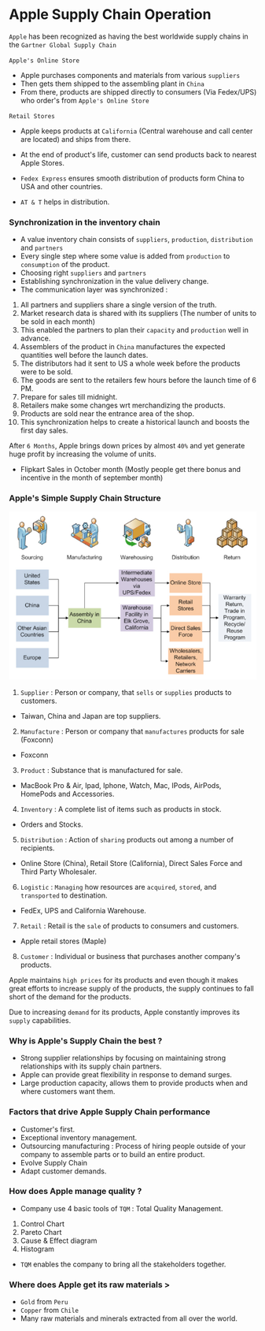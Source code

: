 # Apple Supply Chain Operation 

`Apple` has been recognized as having the best worldwide supply chains in the `Gartner Global Supply Chain`

`Apple's Online Store`
- Apple purchases components and materials from various `suppliers`
- Then gets them shipped to the assembling plant in `China`
- From there, products are shipped directly to consumers (Via Fedex/UPS) who order's from `Apple's Online Store`

`Retail Stores`
- Apple keeps products at `California` (Central warehouse and call center are located) and ships from there.
- At the end of product's life, customer can send products back to nearest Apple Stores.

- `Fedex Express` ensures smooth distribution of products form China to USA and other countries.
- `AT & T` helps in distribution.

### Synchronization in the inventory chain 

- A value inventory chain consists of `suppliers`, `production`, `distribution` and `partners`
- Every single step where some value is added from `production` to `consumption` of the product.
- Choosing right `suppliers` and `partners`
- Establishing synchronization in the value delivery change.
- The communication layer was synchronized :
 1. All partners and suppliers share a single version of the truth.
 2. Market research data is shared with its suppliers (The number of units to be sold in each month)
 3. This enabled the partners to plan their `capacity` and `production` well in advance.
 4. Assemblers of the product in `China` manufactures the expected quantities well before the launch dates.
 5. The distributors had it sent to US a whole week before the products were to be sold. 
 6. The goods are sent to the retailers few hours before the launch time of 6 PM. 
 7. Prepare for sales till midnight.
 8. Retailers make some changes wrt merchandizing the products. 
 9. Products are sold near the entrance area of the shop.
 10. This synchronization helps to create a historical launch and boosts the first day sales.

After `6 Months`, Apple brings down prices by almost `40%` and yet generate huge profit by increasing the volume of units.
- Flipkart Sales in October month (Mostly people get there bonus and incentive in the month of september month)

### Apple's Simple Supply Chain Structure

![Apple Supply Chain Management](Image/AppleSCM.png)

1. `Supplier` : Person or company, that `sells` or `supplies` products to customers.
- Taiwan, China and Japan are top suppliers.

2. `Manufacture` : Person or company that `manufactures` products for sale (Foxconn)
- Foxconn

3. `Product` : Substance that is manufactured for sale.
- MacBook Pro & Air, Ipad, Iphone, Watch, Mac, IPods, AirPods, HomePods and Accessories.

4. `Inventory` : A complete list of items such as products in stock.
- Orders and Stocks. 

5. `Distribution` : Action of `sharing` products out among a number of recipients.
- Online Store (China), Retail Store (California), Direct Sales Force and Third Party Wholesaler.

6. `Logistic` : `Managing` how resources are `acquired`, `stored`, and `transported` to destination.
- FedEx, UPS and California Warehouse. 

7. `Retail` : Retail is the `sale` of products to consumers and customers.
- Apple retail stores (Maple)

8. `Customer` : Individual or business that purchases another company's products.

Apple maintains `high prices` for its products and even though it makes great efforts to increase supply of the products, the supply continues to fall short of the demand for the products.

Due to increasing `demand` for its products, Apple constantly improves its `supply` capabilities.

### Why is Apple's Supply Chain the best ?
- Strong supplier relationships by focusing on maintaining strong relationships with its supply chain partners.
- Apple can provide great flexibility in response to demand surges.
- Large production capacity, allows them to provide products when and where customers want them.

### Factors that drive Apple Supply Chain performance 
- Customer's first.
- Exceptional inventory management.
- Outsourcing manufacturing : Process of hiring people outside of your company to assemble parts or to build an entire product.
- Evolve Supply Chain 
- Adapt customer demands.

### How does Apple manage quality ?
- Company use 4 basic tools of `TQM` : Total Quality Management.
 1. Control Chart
 2. Pareto Chart
 3. Cause & Effect diagram
 4. Histogram
- `TQM` enables the company to bring all the stakeholders together.

### Where does Apple get its raw materials >
- `Gold` from `Peru`   
- `Copper` from `Chile`
- Many raw materials and minerals extracted from all over the world.
